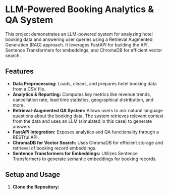 # LLM-Powered Booking Analytics & QA System

This project demonstrates an LLM-powered system for analyzing hotel booking data and answering user queries using a Retrieval Augmented Generation (RAG) approach. It leverages FastAPI for building the API, Sentence Transformers for embeddings, and ChromaDB for efficient vector search.

## Features

- **Data Preprocessing:** Loads, cleans, and prepares hotel booking data from a CSV file.
- **Analytics & Reporting:** Computes key metrics like revenue trends, cancellation rate, lead time statistics, geographical distribution, and more.
- **Retrieval-Augmented QA System:** Allows users to ask natural language questions about the booking data. The system retrieves relevant context from the data and uses an LLM (simulated in this case) to generate answers.
- **FastAPI Integration:** Exposes analytics and QA functionality through a RESTful API.
- **ChromaDB for Vector Search:** Uses ChromaDB for efficient storage and retrieval of booking record embeddings.
- **Sentence Transformers for Embeddings:** Utilizes Sentence Transformers to generate semantic embeddings for booking records.

## Setup and Usage

1. **Clone the Repository:**
